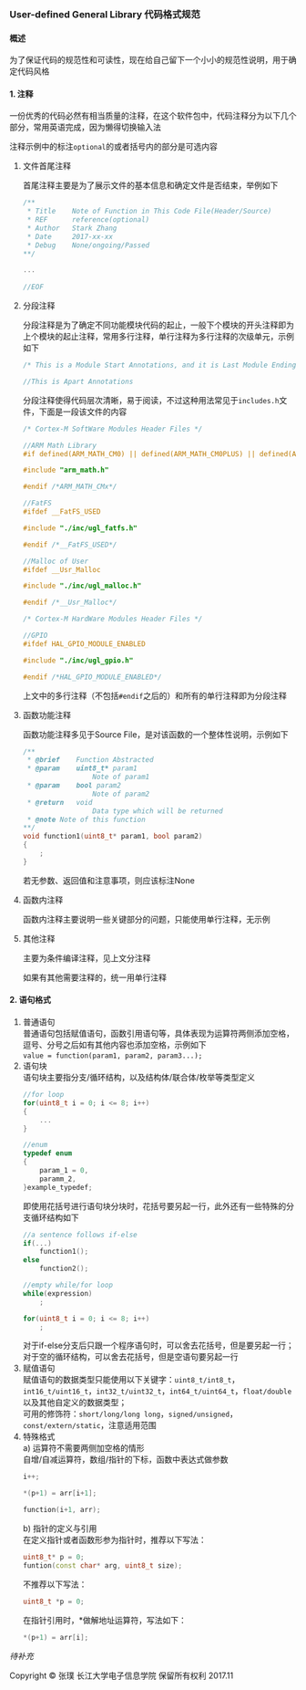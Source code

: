 ### User-defined General Library 代码格式规范

#### 概述

为了保证代码的规范性和可读性，现在给自己留下一个小小的规范性说明，用于确定代码风格

#### 1. 注释

一份优秀的代码必然有相当质量的注释，在这个软件包中，代码注释分为以下几个部分，常用英语完成，因为懒得切换输入法

注释示例中的标注`optional`的或者括号内的部分是可选内容

1.  文件首尾注释

    首尾注释主要是为了展示文件的基本信息和确定文件是否结束，举例如下

    ```C++
    /**
     * Title	Note of Function in This Code File(Header/Source)
     * REF		reference(optional)
     * Author	Stark Zhang
     * Date		2017-xx-xx
     * Debug	None/ongoing/Passed
    **/

    ...
        
    //EOF
    ```

2. 分段注释

   分段注释是为了确定不同功能模块代码的起止，一般下个模块的开头注释即为上个模块的起止注释，常用多行注释，单行注释为多行注释的次级单元，示例如下

   ```C++
   /* This is a Module Start Annotations, and it is Last Module Ending Annotations */

   //This is Apart Annotations
   ```

   分段注释使得代码层次清晰，易于阅读，不过这种用法常见于`includes.h`文件，下面是一段该文件的内容

   ```C++
   /* Cortex-M SoftWare Modules Header Files */

   //ARM Math Library
   #if defined(ARM_MATH_CM0) || defined(ARM_MATH_CM0PLUS) || defined(ARM_MATH_CM3) || defined(ARM_MATH_CM4) || defined(ARM_MATH_CM7)

   #include "arm_math.h"

   #endif /*ARM_MATH_CMx*/

   //FatFS
   #ifdef __FatFS_USED

   #include "./inc/ugl_fatfs.h"

   #endif /*__FatFS_USED*/

   //Malloc of User
   #ifdef __Usr_Malloc

   #include "./inc/ugl_malloc.h"

   #endif /*__Usr_Malloc*/

   /* Cortex-M HardWare Modules Header Files */

   //GPIO
   #ifdef HAL_GPIO_MODULE_ENABLED

   #include "./inc/ugl_gpio.h"

   #endif /*HAL_GPIO_MODULE_ENABLED*/
   ```

   上文中的多行注释（不包括`#endif`之后的）和所有的单行注释即为分段注释

3. 函数功能注释

   函数功能注释多见于Source File，是对该函数的一个整体性说明，示例如下

   ```C++
   /**
    * @brief	Function Abstracted
    * @param	uint8_t* param1
    				Note of param1
    * @param	bool param2
    				Note of param2
    * @return	void
    				Data type which will be returned
    * @note	Note of this function
   **/
   void function1(uint8_t* param1, bool param2)
   {
       ;
   }
   ```

   若无参数、返回值和注意事项，则应该标注None

4. 函数内注释  

    函数内注释主要说明一些关键部分的问题，只能使用单行注释，无示例

5. 其他注释

   主要为条件编译注释，见上文分注释

   如果有其他需要注释的，统一用单行注释

#### 2. 语句格式
1. 普通语句  
    普通语句包括赋值语句，函数引用语句等，具体表现为运算符两侧添加空格，逗号、分号之后如有其他内容也添加空格，示例如下  
    ```value = function(param1, param2, param3...);```  
2. 语句块  
    语句块主要指分支/循环结构，以及结构体/联合体/枚举等类型定义
    ```C++
    //for loop
    for(uint8_t i = 0; i <= 8; i++)
    {
        ...
    }

    //enum
    typedef enum
    {
        param_1 = 0,
        paramm_2,
    }example_typedef;
    ```
    即使用花括号进行语句块分块时，花括号要另起一行，此外还有一些特殊的分支循环结构如下
    ```C++
    //a sentence follows if-else
    if(...)
        function1();
    else
        function2();

    //empty while/for loop
    while(expression)
        ;

    for(uint8_t i = 0; i <= 8; i++)
        ;
    ```
    对于if-else分支后只跟一个程序语句时，可以舍去花括号，但是要另起一行；对于空的循环结构，可以舍去花括号，但是空语句要另起一行
3. 赋值语句  
    赋值语句的数据类型只能使用以下关键字：`uint8_t/int8_t`，`int16_t/uint16_t`，`int32_t/uint32_t`，`int64_t/uint64_t`，`float/double` 以及其他自定义的数据类型；  
    可用的修饰符：`short/long/long long`，`signed/unsigned`，`const/extern/static`，注意适用范围
4. 特殊格式  
    a) 运算符不需要两侧加空格的情形  
    自增/自减运算符，数组/指针的下标，函数中表达式做参数
    ```C++
    i++;

    *(p+1) = arr[i+1];

    function(i+1, arr);
    ```
    b) 指针的定义与引用  
    在定义指针或者函数形参为指针时，推荐以下写法：
    ```C++
    uint8_t* p = 0;
    funtion(const char* arg, uint8_t size);
    ```
    不推荐以下写法：  
    ```C++
    uint8_t *p = 0;
    ```
    在指针引用时，*做解地址运算符，写法如下：
    ```C++
    *(p+1) = arr[i];
    ```

*待补充*

Copyright &copy; 张璞 长江大学电子信息学院 保留所有权利	2017.11

